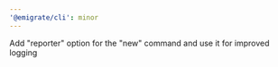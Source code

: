 ```yaml
---
'@emigrate/cli': minor
---
```


Add "reporter" option for the "new" command and use it for improved logging
